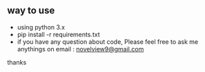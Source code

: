## way to use

* using python 3.x
* pip install -r requirements.txt
* if you have any question about code, Please feel free to ask me anythings on email :  novelview9@gmail.com

thanks
